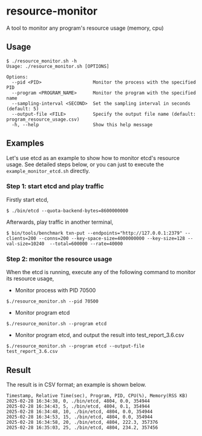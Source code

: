 # resource-monitor
A tool to monitor any program's resource usage (memory, cpu)

## Usage
```
$ ./resource_monitor.sh -h
Usage: ./resource_monitor.sh [OPTIONS]

Options:
  --pid <PID>                   Monitor the process with the specified PID
  --program <PROGRAM_NAME>      Monitor the program with the specified name
  --sampling-interval <SECOND>  Set the sampling interval in seconds (default: 5)
  --output-file <FILE>          Specify the output file name (default: program_resource_usage.csv)
  -h, --help                    Show this help message
```

## Examples

Let's use etcd as an example to show how to monitor etcd's resource usage. See detailed steps below, or you can just
to execute the `example_monitor_etcd.sh` directly.

### Step 1: start etcd and play traffic

Firstly start etcd,
```
$ ./bin/etcd --quota-backend-bytes=8600000000
```

Afterwards, play traffic in another terminal,
```
$ bin/tools/benchmark txn-put --endpoints="http://127.0.0.1:2379" --clients=200 --conns=200 --key-space-size=4000000000 --key-size=128 --val-size=10240  --total=600000 --rate=40000
```

### Step 2: monitor the resource usage

When the etcd is running, execute any of the following command to monitor its resource usage,

- Monitor process with PID 70500
```
$./resource_monitor.sh --pid 70500
```

- Monitor program etcd
```
$./resource_monitor.sh --program etcd
```

- Monitor program etcd, and output the result into test_report_3.6.csv
```
$./resource_monitor.sh --program etcd --output-file test_report_3.6.csv
```

## Result
The result is in CSV format; an example is shown below.

```
Timestamp, Relative Time(sec), Program, PID, CPU(%), Memory(RSS KB)
2025-02-28 16:34:38, 0, ./bin/etcd, 4804, 0.0, 354944
2025-02-28 16:34:43, 5, ./bin/etcd, 4804, 0.1, 354944
2025-02-28 16:34:48, 10, ./bin/etcd, 4804, 0.0, 354944
2025-02-28 16:34:53, 15, ./bin/etcd, 4804, 0.0, 354944
2025-02-28 16:34:58, 20, ./bin/etcd, 4804, 222.3, 357376
2025-02-28 16:35:03, 25, ./bin/etcd, 4804, 234.2, 357456
```
